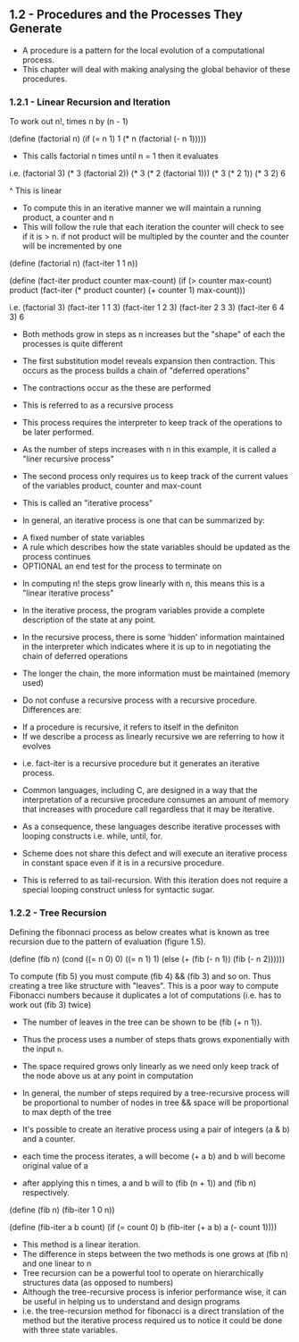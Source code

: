## 1.2  - Procedures and the Processes They Generate

* A procedure is a pattern for the local evolution of a computational process.
* This chapter will deal with making analysing the global behavior of these procedures.

### 1.2.1 - Linear Recursion and Iteration

To work out n!, times n by (n - 1)

(define (factorial n)
	(if (= n 1)
	1
	(* n (factorial (- n 1)))))

* This calls factorial n times until n = 1 then it evaluates

i.e.
(factorial 3)
(* 3 (factorial 2))
(* 3 (* 2 (factorial 1)))
(* 3 (* 2 1))
(* 3 2)
6

^ This is linear

* To compute this in an iterative manner we will maintain a running product, a counter and n
* This will follow the rule that each iteration the counter will check to see if it is > n. if not product will be multipled by the counter and the counter will be incremented by one

(define (factorial n)
	(fact-iter 1 1 n))

(define (fact-iter product counter max-count)
	(if (> counter max-count)
	product
	(fact-iter (* product counter)
		   (+ counter 1)
		   	max-count)))

i.e.
(factorial 3)
(fact-iter  1 1 3)
(fact-iter 1 2 3)
(fact-iter 2 3 3)
(fact-iter 6 4 3)
6

* Both methods grow in steps as n increases but the "shape" of each the processes is quite different

* The first substitution model reveals expansion then contraction. This occurs as the process builds a chain of "deferred operations"
* The contractions occur as the these are performed
* This is referred to as a recursive process
* This process requires the interpreter to keep track of the operations to be later performed.
* As the number of steps increases with n in this example, it is called a "liner recursive process"

* The second process only requires us to keep track of the current values of the variables product, counter and max-count
* This is called an "iterative process"
* In general, an iterative process is one that can be summarized by:
- A fixed number of state variables
- A rule which describes how the state variables should be updated as the process continues
- OPTIONAL an end test for the process to terminate on
* In computing n! the steps grow linearly with n, this means this is a "linear iterative process"

* In the iterative process, the program variables provide a complete description of the state at any point.
* In the recursive process, there is some 'hidden' information maintained in the interpreter which indicates where it is up to in negotiating the chain of deferred operations
* The longer the chain, the more information must be maintained (memory used)

* Do not confuse a recursive process with a recursive procedure. Differences are:
- If a procedure is recursive, it refers to itself in the definiton
- If we describe a process as linearly recursive we are referring to how it evolves
* i.e. fact-iter is a recursive procedure but it generates an iterative process.

* Common languages, including C, are designed in a way that the interpretation of a recursive procedure consumes an amount of memory that increases with procedure call regardless that it may be iterative.
* As a consequence, these languages describe iterative processes with looping constructs i.e. while, until, for.
* Scheme does not share this defect and will execute an iterative process in constant space even if it is in a recursive procedure.
* This is referred to as tail-recursion. With this iteration does not require a special looping construct unless for syntactic sugar.

### 1.2.2 - Tree Recursion

Defining the fibonnaci process as below creates what is known as tree recursion due to the pattern of evaluation (figure 1.5).

(define (fib n)
  (cond ((= n 0) 0)
        ((= n 1) 1)
        (else (+ (fib (- n 1))
                 (fib (- n 2))))))

To compute (fib 5) you must compute (fib 4) && (fib 3) and so on. Thus creating a tree like structure with "leaves". 
This is a poor way to compute Fibonacci numbers because it duplicates a lot of computations (i.e. has to work out (fib 3) twice)

* The number of leaves in the tree can be shown to be (fib (+ n 1)). 
* Thus the process uses a number of steps thats grows exponentially with the input `n`.
* The space required grows only linearly as we need only keep track of the node above us at any point in computation
* In general, the number of steps required by a tree-recursive process will be proportional to number of nodes in tree && space will be proportional to max depth of the tree

* It's possible to create an iterative process using a pair of integers (a & b) and a counter.
* each time the process iterates, a will become (+ a b) and b will become original value of a
* after applying this n times, a and b will to (fib (n + 1)) and (fib n) respectively.

(define (fib n)
  (fib-iter 1 0 n))

(define (fib-iter a b count)
  (if (= count 0)
      b
      (fib-iter (+ a b) a (- count 1))))

* This method is a linear iteration.
* The difference in steps between the two methods is one grows at (fib n) and one linear to n
* Tree recursion can be a powerful tool to operate on hierarchically structures data (as opposed to numbers)
* Although the tree-recursive process is inferior performance wise, it can be useful in helping us to understand and design programs
* i.e. the tree-recursion method for fibonacci is a direct translation of the method but the iterative process required us to notice it could be done with three state variables.



